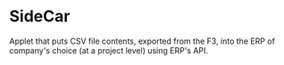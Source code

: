 # SideCar

Applet that puts CSV file contents, exported from the F3, into the ERP of company's choice (at a project level) using ERP's API.
